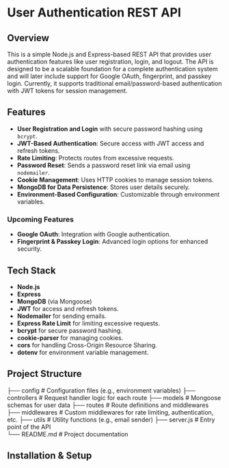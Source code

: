 # User Authentication REST API

## Overview
This is a simple Node.js and Express-based REST API that provides user authentication features like user registration, login, and logout. The API is designed to be a scalable foundation for a complete authentication system and will later include support for Google OAuth, fingerprint, and passkey login. Currently, it supports traditional email/password-based authentication with JWT tokens for session management.

## Features
- **User Registration and Login** with secure password hashing using `bcrypt`.
- **JWT-Based Authentication**: Secure access with JWT access and refresh tokens.
- **Rate Limiting**: Protects routes from excessive requests.
- **Password Reset**: Sends a password reset link via email using `nodemailer`.
- **Cookie Management**: Uses HTTP cookies to manage session tokens.
- **MongoDB for Data Persistence**: Stores user details securely.
- **Environment-Based Configuration**: Customizable through environment variables.

### Upcoming Features
- **Google OAuth**: Integration with Google authentication.
- **Fingerprint & Passkey Login**: Advanced login options for enhanced security.

## Tech Stack
- **Node.js**
- **Express**
- **MongoDB** (via Mongoose)
- **JWT** for access and refresh tokens.
- **Nodemailer** for sending emails.
- **Express Rate Limit** for limiting excessive requests.
- **bcrypt** for secure password hashing.
- **cookie-parser** for managing cookies.
- **cors** for handling Cross-Origin Resource Sharing.
- **dotenv** for environment variable management.

## Project Structure
├── config # Configuration files (e.g., environment variables) 
├── controllers # Request handler logic for each route 
├── models # Mongoose schemas for user data 
├── routes # Route definitions and middlewares 
├── middlewares # Custom middlewares for rate limiting, authentication, etc. 
├── utils # Utility functions (e.g., email sender) 
├── server.js # Entry point of the API      
└── README.md # Project documentation

## Installation & Setup
